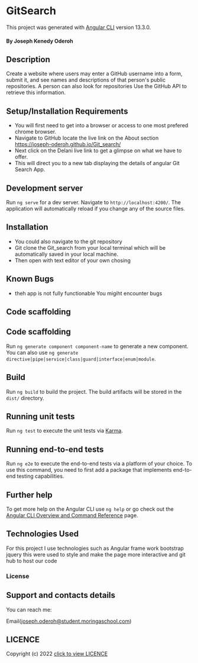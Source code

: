 # GitSearch


This project was generated with [Angular CLI](https://github.com/angular/angular-cli) version 13.3.0.


#### By Joseph Kenedy Oderoh

## Description
Create a website where users may enter a GitHub username into a form, submit it, and see names and descriptions of that person's public repositories. A person can also look for repositories Use the GitHub API to retrieve this information.


## Setup/Installation Requirements
* You will first need to get into a browser or access to one most prefered chrome browser. 
* Navigate to GitHub locate the live link  on the About section https://joseph-oderoh.github.io/Git_search/
* Next click on the Delani live link to get a glimpse on what we have to offer.
* This will direct you to a new tab displaying the details of angular   Git Search App.

## Development server

Run `ng serve` for a dev server. Navigate to `http://localhost:4200/`. The application will automatically reload if you change any of the source files.

## Installation
* You could also navigate to the git repository 
* Git clone  the Git_search  from your local terminal which will be automatically saved in your local machine.
* Then open with  text editor of your own chosing 
## Known Bugs
* theh app is not fully functionable  You migiht encounter bugs 
## Code scaffolding

## Code scaffolding

Run `ng generate component component-name` to generate a new component. You can also use `ng generate directive|pipe|service|class|guard|interface|enum|module`.

## Build

Run `ng build` to build the project. The build artifacts will be stored in the `dist/` directory.

## Running unit tests

Run `ng test` to execute the unit tests via [Karma](https://karma-runner.github.io).

## Running end-to-end tests

Run `ng e2e` to execute the end-to-end tests via a platform of your choice. To use this command, you need to first add a package that implements end-to-end testing capabilities.

## Further help

To get more help on the Angular CLI use `ng help` or go check out the [Angular CLI Overview and Command Reference](https://angular.io/cli) page.

## Technologies Used
For this project I use technologies such as Angular frame work bootstrap jquery this were used to style and make the page more interactive and git hub to host our code

### License
## Support and contacts details
You can reach me:

Email(joseph.oderoh@student.moringaschool.com) 

## LICENCE  
Copyright (c) 2022 [click to view LICENCE](LICENSE)

